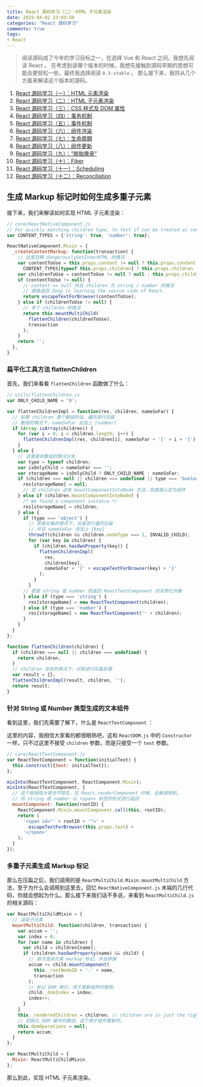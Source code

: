 ```yaml
---
title: React 源码学习（二）：HTML 子元素渲染
date: 2019-04-02 23:03:50
categories: "React 源码学习"
comments: true
tags:
- React
---
```


<!-- no node -->

<!-- more -->

> 阅读源码成了今年的学习目标之一，在选择 Vue 和 React 之间，我想先阅读 React 。
> 在考虑到读哪个版本的时候，我想先接触到源码早期的思想可能会更轻松一些，最终我选择阅读 `0.3-stable` 。
> 那么接下来，我将从几个方面来解读这个版本的源码。

1. [React 源码学习（一）：HTML 元素渲染](https://zongzi531.github.io/2019/04/01/LSC-React-01/)
2. [React 源码学习（二）：HTML 子元素渲染](https://zongzi531.github.io/2019/04/02/LSC-React-02/)
3. [React 源码学习（三）：CSS 样式及 DOM 属性](https://zongzi531.github.io/2019/04/03/LSC-React-03/)
4. [React 源码学习（四）：事务机制](https://zongzi531.github.io/2019/04/04/LSC-React-04/)
5. [React 源码学习（五）：事件机制](https://zongzi531.github.io/2019/04/05/LSC-React-05/)
6. [React 源码学习（六）：组件渲染](https://zongzi531.github.io/2019/04/06/LSC-React-06/)
7. [React 源码学习（七）：生命周期](https://zongzi531.github.io/2019/04/07/LSC-React-07/)
8. [React 源码学习（八）：组件更新](https://zongzi531.github.io/2019/04/08/LSC-React-08/)
9. [React 源码学习（九）：“脱胎换骨”](https://zongzi531.github.io/2019/12/18/LSC-React-09/)
10. [React 源码学习（十）：Fiber](https://zongzi531.github.io/2019/12/19/LSC-React-10/)
11. [React 源码学习（十一）：Scheduling](https://zongzi531.github.io/2019/12/20/LSC-React-11/)
12. [React 源码学习（十二）：Reconciliation](https://zongzi531.github.io/2019/12/21/LSC-React-12/)

## 生成 Markup 标记时如何生成多重子元素

接下来，我们来解读如何实现 HTML 子元素渲染：

```javascript
// core/ReactNativeComponent.js
// For quickly matching children type, to test if can be treated as content.
var CONTENT_TYPES = {'string': true, 'number': true};

ReactNativeComponent.Mixin = {
  _createContentMarkup: function(transaction) {
    // 这里忽略 dangerouslySetInnerHTML 的情况
    var contentToUse = this.props.content != null ? this.props.content :
      CONTENT_TYPES[typeof this.props.children] ? this.props.children : null;
    var childrenToUse = contentToUse != null ? null : this.props.children;
    if (contentToUse != null) {
      // content == null 并且 children 为 string / number 的情况
      // 直接返回 Zong is learning the source code of React.
      return escapeTextForBrowser(contentToUse);
    } else if (childrenToUse != null) {
      // 多个 children 的情况
      return this.mountMultiChild(
        flattenChildren(childrenToUse),
        transaction
      );
    }
    return '';
  },
}
```

### 扁平化工具方法 flattenChildren

首先，我们来看看 `flattenChildren` 函数做了什么：

```javascript
// utils/flattenChildren.js
var ONLY_CHILD_NAME = '0';

var flattenChildrenImpl = function(res, children, nameSoFar) {
  // 如果 children 是个数组的话，遍历进行压扁
  // 数组的情况下，nameSoFar 会加上 [number]
  if (Array.isArray(children)) {
    for (var i = 0; i < children.length; i++) {
      flattenChildrenImpl(res, children[i], nameSoFar + '[' + i + ']');
    }
  } else {
    // 这里是非数组的情况分支
    var type = typeof children;
    var isOnlyChild = nameSoFar === '';
    var storageName = isOnlyChild ? ONLY_CHILD_NAME : nameSoFar;
    if (children === null || children === undefined || type === 'boolean') {
      res[storageName] = null;
      // 若 children 还有 mountComponentIntoNode 方法，则直接认定为组件
    } else if (children.mountComponentIntoNode) {
      /* We found a component instance */
      res[storageName] = children;
    } else {
      if (type === 'object') {
        // 若是对象的情况下，也是进行遍历压扁
        // 并且 nameSoFar 会加上 {key}
        throwIf(children && children.nodeType === 1, INVALID_CHILD);
        for (var key in children) {
          if (children.hasOwnProperty(key)) {
            flattenChildrenImpl(
              res,
              children[key],
              nameSoFar + '{' + escapeTextForBrowser(key) + '}'
            );
          }
        }
      // 若是 string 或 number 则返回 ReactTextComponent 的实例化对象
      } else if (type === 'string') {
        res[storageName] = new ReactTextComponent(children);
      } else if (type === 'number') {
        res[storageName] = new ReactTextComponent('' + children);
      }
    }
  }
};

function flattenChildren(children) {
  if (children === null || children === undefined) {
    return children;
  }
  // children 存在的情况下，对其进行压扁处理
  var result = {};
  flattenChildrenImpl(result, children, '');
  return result;
}
```

### 针对 String 或 Number 类型生成的文本组件

看到这里，我们先需要了解下，什么是 `ReactTextComponent` ：

这里的内容，我相信大家看的都很眼熟吧，这和 `ReactDOM.js` 中的 `Constructor` 一样，只不过这里不接受 `children` 参数，而是只接受一个 `text` 参数。

```javascript
// core/ReactTextComponent.js
var ReactTextComponent = function(initialText) {
  this.construct({text: initialText});
};

mixInto(ReactTextComponent, ReactComponent.Mixin);
mixInto(ReactTextComponent, {
  // 这个我相信大家也不陌生，在 React.renderComponent 时候，会被调用到。
  // 将 string 或 number 以 <span> 标签的形式进行返回
  mountComponent: function(rootID) {
    ReactComponent.Mixin.mountComponent.call(this, rootID);
    return (
      '<span id="' + rootID + '">' +
        escapeTextForBrowser(this.props.text) +
      '</span>'
    );
  }
});
```

### 多重子元素生成 Markup 标记

那么在压扁之后，我们调用的是 `ReactMultiChild.Mixin.mountMultiChild` 方法，至于为什么会调用到这里去，回忆 `ReactNativeComponent.js` 末端的几行代码，你就会想起为什么。那么接下来我们话不多说，来看到 `ReactMultiChild.js` 的相关源码：

```javascript
var ReactMultiChildMixin = {
  // 渲染子元素
  mountMultiChild: function(children, transaction) {
    var accum = '';
    var index = 0;
    for (var name in children) {
      var child = children[name];
      if (children.hasOwnProperty(name) && child) {
        // 依次渲染元素 markup 标记，并且拼接
        accum += child.mountComponent(
          this._rootNodeID + '.' + name,
          transaction
        );
        // 标记 DOM 索引，用于更新组件时使用。
        child._domIndex = index;
        index++;
      }
    }
    this._renderedChildren = children; // children are in just the right form!
    // 初始化 DOM 操作的数组，这个用于组件更新时。
    this.domOperations = null;
    return accum;
  }
};

var ReactMultiChild = {
  Mixin: ReactMultiChildMixin
};
```

那么到此，实现 HTML 子元素渲染。
